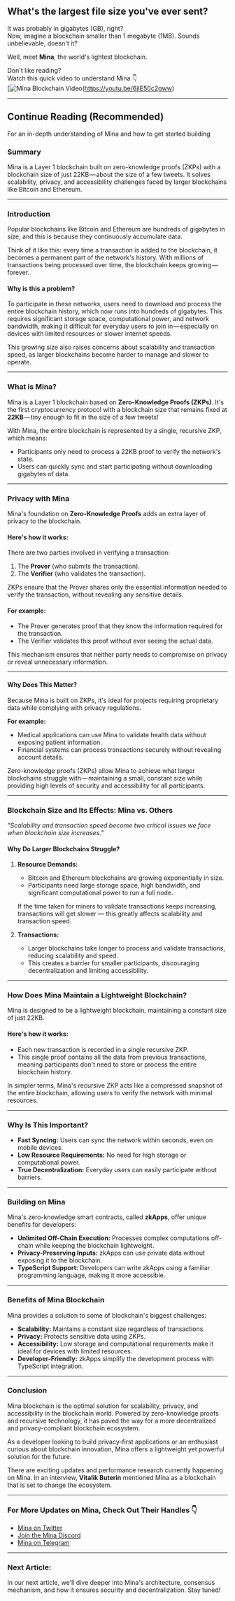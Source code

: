 ## What's the largest file size you've ever sent?

It was probably in gigabytes (GB), right?  
Now, imagine a blockchain smaller than 1 megabyte (1MB). Sounds unbelievable, doesn't it?  

Well, meet **Mina**, the world's lightest blockchain.  

Don't like reading?  
Watch this quick video to understand Mina 👇  
[![Mina Blockchain Video](https://img.youtube.com/vi/6jIE50c2gww/0.jpg)(https://youtu.be/6jIE50c2gww)  


---

## Continue Reading (Recommended)

For an in-depth understanding of Mina and how to get started building  

### Summary  
Mina is a Layer 1 blockchain built on zero-knowledge proofs (ZKPs) with a blockchain size of just 22KB — about the size of a few tweets. It solves scalability, privacy, and accessibility challenges faced by larger blockchains like Bitcoin and Ethereum.  

---

### Introduction  

Popular blockchains like Bitcoin and Ethereum are hundreds of gigabytes in size, and this is because they continuously accumulate data.  

Think of it like this: every time a transaction is added to the blockchain, it becomes a permanent part of the network's history. With millions of transactions being processed over time, the blockchain keeps growing — forever.  

#### Why is this a problem?  

To participate in these networks, users need to download and process the entire blockchain history, which now runs into hundreds of gigabytes. This requires significant storage space, computational power, and network bandwidth, making it difficult for everyday users to join in — especially on devices with limited resources or slower internet speeds.  

This growing size also raises concerns about scalability and transaction speed, as larger blockchains become harder to manage and slower to operate.  

---

### What is Mina?  

Mina is a Layer 1 blockchain based on **Zero-Knowledge Proofs (ZKPs)**. It's the first cryptocurrency protocol with a blockchain size that remains fixed at **22KB** — tiny enough to fit in the size of a few tweets!  

With Mina, the entire blockchain is represented by a single, recursive ZKP, which means:  

- Participants only need to process a 22KB proof to verify the network's state.  
- Users can quickly sync and start participating without downloading gigabytes of data.  

---

### Privacy with Mina  

Mina's foundation on **Zero-Knowledge Proofs** adds an extra layer of privacy to the blockchain.  

#### Here's how it works:  

There are two parties involved in verifying a transaction:  
1. The **Prover** (who submits the transaction).  
2. The **Verifier** (who validates the transaction).  

ZKPs ensure that the Prover shares only the essential information needed to verify the transaction, without revealing any sensitive details.  

#### For example:  
- The Prover generates proof that they know the information required for the transaction.  
- The Verifier validates this proof without ever seeing the actual data.  

This mechanism ensures that neither party needs to compromise on privacy or reveal unnecessary information.  

---

#### Why Does This Matter?  

Because Mina is built on ZKPs, it's ideal for projects requiring proprietary data while complying with privacy regulations.  

**For example:**  
- Medical applications can use Mina to validate health data without exposing patient information.  
- Financial systems can process transactions securely without revealing account details.  

Zero-knowledge proofs (ZKPs) allow Mina to achieve what larger blockchains struggle with — maintaining a small, constant size while providing high levels of security and accessibility for all participants.  

---

### Blockchain Size and Its Effects: Mina vs. Others  

*"Scalability and transaction speed become two critical issues we face when blockchain size increases."*  

#### Why Do Larger Blockchains Struggle?  

1. **Resource Demands:**  
   - Bitcoin and Ethereum blockchains are growing exponentially in size.  
   - Participants need large storage space, high bandwidth, and significant computational power to run a full node.  

   If the time taken for miners to validate transactions keeps increasing, transactions will get slower — this greatly affects scalability and transaction speed.  

2. **Transactions:**  
   - Larger blockchains take longer to process and validate transactions, reducing scalability and speed.  
   - This creates a barrier for smaller participants, discouraging decentralization and limiting accessibility.  

---

### How Does Mina Maintain a Lightweight Blockchain?  

Mina is designed to be a lightweight blockchain, maintaining a constant size of just 22KB.  

#### Here's how it works:  
- Each new transaction is recorded in a single recursive ZKP.  
- This single proof contains all the data from previous transactions, meaning participants don't need to store or process the entire blockchain history.  

In simpler terms, Mina's recursive ZKP acts like a compressed snapshot of the entire blockchain, allowing users to verify the network with minimal resources.  

---

### Why Is This Important?  

- **Fast Syncing:** Users can sync the network within seconds, even on mobile devices.  
- **Low Resource Requirements:** No need for high storage or computational power.  
- **True Decentralization:** Everyday users can easily participate without barriers.  

---

### Building on Mina  

Mina's zero-knowledge smart contracts, called **zkApps**, offer unique benefits for developers:  

- **Unlimited Off-Chain Execution:** Processes complex computations off-chain while keeping the blockchain lightweight.  
- **Privacy-Preserving Inputs:** zkApps can use private data without exposing it to the blockchain.  
- **TypeScript Support:** Developers can write zkApps using a familiar programming language, making it more accessible.  

---

### Benefits of Mina Blockchain  

Mina provides a solution to some of blockchain's biggest challenges:  

- **Scalability:** Maintains a constant size regardless of transactions.  
- **Privacy:** Protects sensitive data using ZKPs.  
- **Accessibility:** Low storage and computational requirements make it ideal for devices with limited resources.  
- **Developer-Friendly:** zkApps simplify the development process with TypeScript integration.  

---

### Conclusion  

Mina blockchain is the optimal solution for scalability, privacy, and accessibility in the blockchain world. Powered by zero-knowledge proofs and recursive technology, it has paved the way for a more decentralized and privacy-compliant blockchain ecosystem.  

As a developer looking to build privacy-first applications or an enthusiast curious about blockchain innovation, Mina offers a lightweight yet powerful solution for the future.  

There are exciting updates and performance research currently happening on Mina. In an interview, **Vitalik Buterin** mentioned Mina as a blockchain that is set to change the ecosystem.  

---

### For More Updates on Mina, Check Out Their Handles 👇  

- [Mina on Twitter](https://twitter.com/minaprotocol)  
- [Join the Mina Discord](https://bit.ly/MinaDiscord)  
- [Mina on Telegram](https://bit.ly/MinaTelegram)  

---

### Next Article:  
In our next article, we'll dive deeper into Mina's architecture, consensus mechanism, and how it ensures security and decentralization. Stay tuned!
